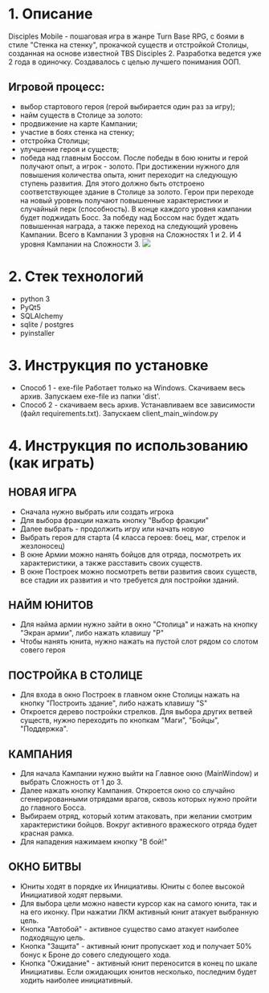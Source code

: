 # 1. Описание
Disciples Mobile - пошаговая игра в жанре Turn Base RPG, с боями в стиле "Стенка на стенку", прокачкой существ и отстройкой Столицы, созданная на основе известной TBS Disciples 2. Разработка ведется уже 2 года в одиночку. Создавалось с целью лучшего понимания ООП.
## Игровой процесс: 
- выбор стартового героя (герой выбирается один раз за игру); 
- найм существ в Столице за золото:
- продвижение на карте Кампании; 
- участие в боях стенка на стенку; 
- отстройка Столицы;
- улучшение героя и существ;
- победа над главным Боссом.
После победы в бою юниты и герой получают опыт, а игрок - золото. При достижении нужного для повышения количества опыта, юнит переходит на следующую ступень развития. Для этого должно быть отстроено соответствующее здание в Столице за золото. Герои при переходе на новый уровень получают повышенные характеристики и случайный перк (способность). В конце каждого уровня кампании будет поджидать Босс. За победу над Боссом нас будет ждать повышенная награда, а также переход на следующий уровень Кампании. Всего в Кампании 3 уровня на Сложностях 1 и 2. И 4 уровня Кампании на Сложности 3.
![](images/gif/battle_anim/disciples_rec.gif)

# 2. Стек технологий
- python 3
- PyQt5
- SQLAlchemy
- sqlite / postgres
- pyinstaller

# 3. Инструкция по установке
- Способ 1 - exe-file Работает только на Windows. Скачиваем весь архив. Запускаем exe-file из папки 'dist'.
- Способ 2 - скачиваем весь архив. Устанавливаем все зависимости (файл requirements.txt). Запускаем client_main_window.py

# 4. Инструкция по использованию (как играть)
## НОВАЯ ИГРА
- Сначала нужно выбрать или создать игрока
- Для выбора фракции нажать кнопку "Выбор фракции"
- Далее выбрать - продолжить игру или начать новую
- Выбрать героя для старта (4 класса героев: боец, маг, стрелок и жезлоносец)
- В окне Армии можно нанять бойцов для отряда, посмотреть их характеристики, а также расставить своих существ.
- В окне Построек можно посмотреть ветви развития своих существ, все стадии их развития и что требуется для постройки зданий.
## НАЙМ ЮНИТОВ
- Для найма армии нужно зайти в окно "Столица" и нажать на кнопку "Экран армии", либо нажать клавишу "P"
- Чтобы нанять юнита, нужно нажать на пустой слот рядом со слотом совего героя
## ПОСТРОЙКА В СТОЛИЦЕ
- Для входа в окно Построек в главном окне Столицы нажать на кнопку "Построить здание", либо нажать клавишу "S"
- Откроется дерево постройки стрелков. Для выбора других ветвей существ, нужно переходить по кнопкам "Маги", "Бойцы", "Поддержка". 
## КАМПАНИЯ
- Для начала Кампании нужно выйти на Главное окно (MainWindow) и выбрать Сложность от 1 до 3.
- Далее нажать кнопку Кампания. Откроется окно со случайно сгенерированными отрядами врагов, сквозь которых нужно пройти до главного Босса.
- Выбираем отряд, который хотим атаковать, при желании смотрим характеристики бойцов. Вокруг активного вражеского отряда будет красная рамка.
- Для нападения нажимаем кнопку "В бой!"
## ОКНО БИТВЫ
- Юниты ходят в порядке их Инициативы. Юниты с более высокой Инициативой ходят первыми.
- Для выбора цели можно навести курсор как на самого юнита, так и на его иконку. При нажатии ЛКМ активный юнит атакует выбранную цель.
- Кнопка "Автобой" - активное существо само атакует наиболее подходящую цель.
- Кнопка "Защита" - активный юнит пропускает ход и получает 50% бонус к Броне до совего следующего хода.
- Кнопка "Ожидание" - активный юнит переносится в конец по шкале Инициативы. Если ожидающих юнитов несколько, последним будет ходить наиболее инициативный.
